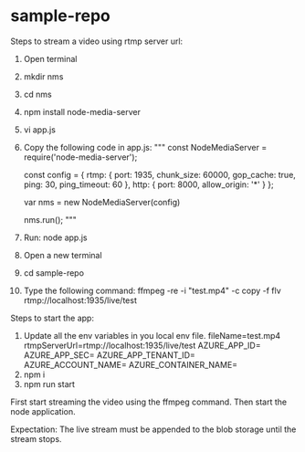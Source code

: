 # sample-repo

Steps to stream a video using rtmp server url:
1. Open terminal 
2. mkdir nms
3. cd nms
4. npm install node-media-server
5. vi app.js
6. Copy the following code in app.js:
   """
   const NodeMediaServer = require('node-media-server');

    const config = {
    rtmp: {
        port: 1935,
        chunk_size: 60000,
        gop_cache: true,
        ping: 30,
        ping_timeout: 60
    },
    http: {
        port: 8000,
        allow_origin: '*'
    }
    };

    var nms = new NodeMediaServer(config)
    
    nms.run();
    """
6. Run: node app.js
7. Open a new terminal
8. cd sample-repo 
9. Type the following command:
  ffmpeg -re -i "test.mp4" -c copy -f flv rtmp://localhost:1935/live/test


Steps to start the app:
1. Update all the env variables in you local env file. 
   fileName=test.mp4
   rtmpServerUrl=rtmp://localhost:1935/live/test
   AZURE_APP_ID=
   AZURE_APP_SEC=
   AZURE_APP_TENANT_ID=
   AZURE_ACCOUNT_NAME=
   AZURE_CONTAINER_NAME=
2. npm i
3. npm run start


First start streaming the video using the ffmpeg command. Then start the node application.

Expectation:
The live stream must be appended to the blob storage until the stream stops.
